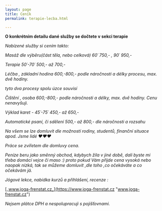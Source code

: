 ```yaml
---
layout: page
title: Ceník
permalink: terapie-lecba.html

---
```

**O konkrétním detailu dané služby se dočtete v sekci terapie**

_Nabízené služby si cením takto:_

_Masáž dle výběru(část těla, nebo celková) 60´ 750,- , 90´ 950,-_

_Terapie 50´-70´ 500,- až 700,-_

_Léčba , základní hodina 600,-800,- podle náročnosti a délky procesu, max. dvě hodiny._ 

_tyto dva procesy spolu úzce souvisí_

_Čištění , osoba 600,-800,- podle náročnosti a délky, max. dvě hodiny. Cenu nenavyšuji._

_Výklad karet - 45´-75´ 450,- až 650,-_

_Automatické psaní, či sdělení 500,- až 800,- dle náročnosti a rozsahu_

_Na všem se lze domluvit dle možností rodiny, studentů, finanční situace apod. Jsme lidé ♥♥♥_

_Práce se zvířetem dle domluvy cena._

_Peníze beru jako směnný obchod, kdybych žila v jiné době, dali byste mi třeba domácí vejce či maso :) proto pokud Vám přijde cena vysoká nebo naopak nízká, tak se můžeme domluvit ,dle toho ,co očekáváte a co očekávám já._

_Jógové lekce, nabídka kurzů a přihlášení, recenze :_

[_www.joga-frenstat.cz_](https://www.joga-frenstat.cz "www.joga-frenstat.cz")

_Nejsem plátce DPH a nespolupracuji s pojišťovnami._